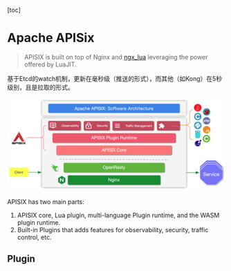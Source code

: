 [toc]

# Apache APISix

> APISIX is built on top of Nginx and [ngx_lua](https://github.com/openresty/lua-nginx-module) leveraging the power offered by LuaJIT.

基于Etcd的watch机制，更新在毫秒级（推送的形式），而其他（如Kong）在5秒级别，且是拉取的形式。

<img src="pics/flow-software-architecture.png" alt="flow-software-architecture" style="zoom: 50%;" />

APISIX has two main parts:

1. APISIX core, Lua plugin, multi-language Plugin runtime, and the WASM plugin runtime.
2. Built-in Plugins that adds features for observability, security, traffic control, etc.

## Plugin

